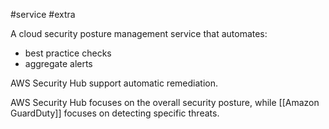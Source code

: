 #service #extra 

A cloud security posture management service that automates:
- best practice checks
- aggregate alerts

AWS Security Hub support automatic remediation.

AWS Security Hub focuses on the overall security posture, while [[Amazon GuardDuty]] focuses on detecting specific threats.